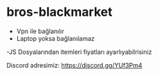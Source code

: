 # bros-blackmarket

- Vpn ile bağlanılır
- Laptop yoksa bağlanılamaz

-JS Dosyalarından itemleri fiyatları ayarlıyabilrisiniz

Discord adresimiz:  https://discord.gg/YUf3Pm4
